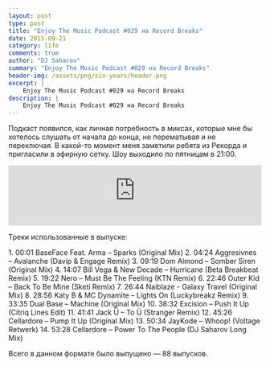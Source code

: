 ```yaml
---
layout: post
type: post
title: "Enjoy The Music Podcast #029 на Record Breaks"
date: 2015-09-21
category: life
comments: true
author: "DJ Saharov"
summary: "Enjoy The Music Podcast #029 на Record Breaks"
header-img: /assets/png/six-years/header.png
excerpt: |
    Enjoy The Music Podcast #029 на Record Breaks
description: |
    Enjoy The Music Podcast #029 на Record Breaks
---
```


<p>
<span class="firstcharacter">П</span>одкаст появился, как личная потребность в миксах, которые мне бы хотелось слушать от начала до конца, не перематывая и не переключая. В какой-то момент меня заметили ребята из Рекорда и пригласили в эфирную сетку. Шоу выходило по пятницам в 21:00.
</p>

<iframe width="100%" height="120" src="https://player-widget.mixcloud.com/widget/iframe/?hide_cover=1&feed=%2Fdjsaharovofficial%2Fenjoy-the-music-podcast-029%2F" frameborder="0" allow="encrypted-media; fullscreen; autoplay; idle-detection; speaker-selection; web-share;" ></iframe>

<p>Треки использованные в выпуске:</p>
1. 00:01 BaseFace Feat. Arma – Sparks (Original Mix)
2. 04:24 Aggresivnes – Avalanche (Davip & Engage Remix)
3. 09:19 Dom Almond – Somber Siren (Original Mix)
4. 14:07 Bill Vega & New Decade – Hurricane (Beta Breakbeat Remix)
5. 19:22 Nero – Must Be The Feeling (KTN Remix)
6. 22:46 Outer Kid – Back To Be Mine (Sketi Remix)
7. 26:44 Naiblaze - Galaxy Travel (Original Mix)
8. 28:56 Katy B & MC Dynamite – Lights On (Luckybreakz Remix)
9. 33:35 Dual Base – Machine (Original Mix)
10. 38:32 Excision – Push It Up (Citriq Lines Edit)
11. 41:41 Jack Ü – To Ü (Stranger Remix)
12. 45:26 Cellardore – Pump It Up (Original Mix)
13. 50:34 JayKode – Whoop! (Voltage Retwerk)
14. 53:28 Cellardore – Power To The People (DJ Saharov Long Mix)

<p>Всего в данном формате было выпущено &mdash; 88 выпусков.</p>